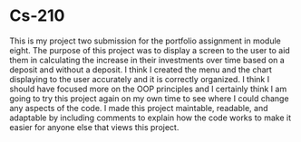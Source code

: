 # Cs-210
This is my project two submission for the portfolio assignment in module eight. The purpose of this project was to display a screen to the user to aid them in calculating the increase in their investments over time based on a deposit and without a deposit. I think I created the menu and the chart displaying to the user accurately and it is correctly organized. I think I should have focused more on the OOP principles and I certainly think I am going to try this project again on my own time to see where I could change any aspects of the code. I made this project maintable, readable, and adaptable by including comments to explain how the code works to make it easier for anyone else that views this project. 
